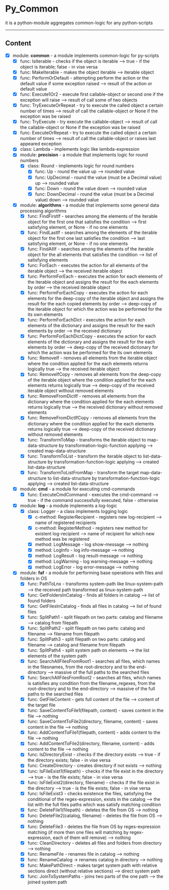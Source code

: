 # Py_Common
it is a python-module aggregates common-logic for any python-scripts
***
## Content
* [x] module: **common** - a module implements common-logic for py-scripts
    * [x] func: IsIterable - checks if the object is iterable --> true - if the object is iterable; false - in vise versa
    * [x] func: MakeIterable - makes the object iterable --> iterable object
    * [x] func: PerformOrDefault - attempting perform the action or the default value if some exception raised --> result of the action or default value
    * [x] func: Execute1Or2 - execute first callable-object or second one if the exception will raise --> result of call some of two objects
    * [x] func: TryExecuteOrRepeat - try to execute the called object a certain number of times --> result of call the callable-object or None if the exception was be raised
    * [x] func: TryExecute - try execute the callable-object --> result of call the callable-object or None if the exception was be raised
    * [x] func: ExecuteOrRepeat - try to execute the called object a certain number of times --> result of call the callable-object or raises last appeared exception
    * [x] class: Lambda - implements logic like lambda-expression
    * [x] module: **precision** - a module that implements logic for round numbers
        * [x] class: Round - implements logic for round numbers
            * [x] func: Up - round the value up --> rounded value
            * [x] func: UpDecimal - round the value (must be a Decimal value) up --> rounded value
            * [x] func: Down - round the value down --> rounded value
            * [x] func: DownDecimal - round the value (must be a Decimal value) down --> rounded value
    * [x] module: **algorithms** - a module that implements some general data processing algorithms
        * [x] func: FindFirstIf - searches among the elements of the iterable object for the first one that satisfies the condition --> first satisfying element, or None - if no one elements
        * [x] func: FindLastIf - searches among the elements of the iterable object for the first one last satisfies the condition --> last satisfying element, or None - if no one elements
        * [x] func: FindAllIf - searches among the elements of the iterable object for the all elements that satisfies the condition --> list of satisfying elements
        * [x] func: ForEach - executes the action for all elements of the iterable object --> the received iterable object
        * [x] func: PerformForEach - executes the action for each elements of the iterable object and assigns the result for the each elements by order --> the received iterable object
        * [x] func: PerformForEachCopy - executes the action for each elements for the deep-copy of the iterable object and assigns the result for the each copied elements by order --> deep-copy of the iterable object for which the action was be performed for the its own elements
        * [x] func: PerformForEachDict -  executes the action for each elements of the dictionary and assigns the result for the each elements by order --> the received dictionary
        * [x] func: PerformForEachDictCopy -  executes the action for each elements of the dictionary and assigns the result for the each elements by order --> deep-copy of the received dictionary for which the action was be performed for the its own elements
        * [x] func: RemoveIf - removes all elements from the iterable object where the condition applied for the each elements returns logically true --> the received iterable object
        * [x] func: RemoveIfCopy - removes all elements from the deep-copy of the iterable object where the condition applied for the each elements returns logically true --> deep-copy of the received iterable object without removed elements
        * [x] func: RemoveFromDictIf - removes all elements from the dictionary where the condition applied for the each elements returns logically true --> the received dictionary without removed elements
        * [x] func: RemoveFromDictIfCopy - removes all elements from the dictionary where the condition applied for the each elements returns logically true --> deep-copy of the received dictionary without removed elements
        * [x] func: TransformToMap - transforms the iterable object to map-data-structure by transformation-logic-function applying --> created map-data-structure
        * [x] func: TransformToList - transform the iterable object to list-data-structure by transformation-function-logic applying --> created list-data-structure
        * [x] func: TransformToListFromMap - transform the target map-data-structure to list-data-structure by transformation-function-logic applying --> created list-data-structure
    * [x] module: **cmd** - a module for executing cmd-commands
        * [x] func: ExecuteCmdCommand - executes the cmd-command --> true - if the command successfully executed, false - otherwise
    * [x] module: **log** - a module implements a log-logic
        * [x] class: Logger - a class implements logging logic
            * [x] c-method: RegisterRecipient - registers new log-recipient --> name of registered recipients
            * [x] c-method: RegisterMethod - registers new method for existent log-recipient --> name of recipient for which new method was be registered
            * [x] method: LogMessage - log show-message --> nothing
            * [x] method: LogInfo - log info-message --> nothing
            * [x] method: LogResult - log result-message --> nothing
            * [x] method: LogWarning - log warning-message --> nothing
            * [x] method: LogError - log error-message --> nothing
    * [x] module: **faf** - a module for performing base operations with files and folders in OS
        * [x] func: PathToLnx - transforms system-path like linux-system-path --> the received path transformed as linux-system-path
        * [x] func: GetFoldersInCatalog - finds all folders in catalog --> list of found folders
        * [x] func: GetFilesInCatalog - finds all files in catalog --> list of found files
        * [x] func: SplitPath1 - split filepath on two parts: catalog and filename --> catalog from filepath
        * [x] func: SplitPath2 - split filepath on two parts: catalog and filename --> filename from filepath
        * [x] func: SplitPath3 - split filepath on two parts: catalog and filename --> catalog and filename from filepath
        * [x] func: SplitPath4 - split system path on elements --> the list elements of the system path
        * [x] func: SearchAllFilesFromRoot1 - searches all files, which names in the filesnames, from the root-directory and to the end-directory --> massive of the full paths to the searched files
        * [x] func: SearchAllFilesFromRoot2 - searches all files, which names is satisfies any condition from the filename_regexes, from the root-directory and to the end-directory --> massive of the full paths to the searched files
        * [x] func: GetFileContent - gets full content of the file --> content of the target file
        * [x] func: SaveContentToFile1(filepath, content) - saves content in the file --> nothing
        * [x] func: SaveContentToFile2(directory, filename, content) - saves content in the file --> nothing
        * [x] func: AddContentToFile1(filepath, content) - adds content to the file --> nothing
        * [x] func: AddContentToFile2(directory, filename, content) - adds content to the file --> nothing
        * [x] func: IsDirectoryExist - checks if the directory exists --> true - if the directory exists; false - in vise versa
        * [x] func: CreateDirectory - creates directory if not exists --> nothing
        * [x] func: IsFileExist1(filepath) - checks if the file exist in the directory --> true - is the file exists; false - in vise versa
        * [x] func: IsFileExist2(directory, filename) - checks if the file exist in the directory --> true - is the file exists; false - in vise versa
        * [x] func: IsFileExist3 - checks existence the files, satisfying the conditional of the regex-expression, exists in the catalog --> the list with the full files paths which was satisfy matching condition
        * [x] func: DeleteFile1(filepath) - deletes the file from OS --> nothing
        * [x] func: DeleteFile2(catalog, filename) - deletes the file from OS --> nothing
        * [x] func: DeleteFile3 - deletes the file from OS by reges-expression matching (if more then one files will matching by regex-expression, each of them will remove) --> nothing
        * [x] func: CleanDirectory - deletes all files and folders from directory --> nothing
        * [x] func: RenameFile - renames file in catalog --> nothing
        * [x] func: RenameCatalog -> renames catalog in directory --> nothing
        * [x] func: MakePathDirect - makes target system path with relative sections direct (without relative sections) --> direct system path  
        * [x] func: JoinToSystemPaths - joins two parts of the one path --> the joined system path
